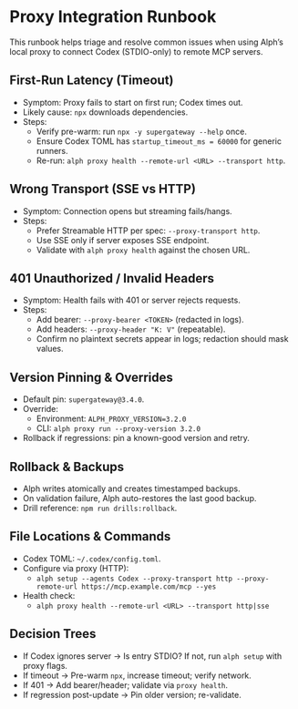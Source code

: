 # Proxy Integration Runbook

This runbook helps triage and resolve common issues when using Alph’s local proxy to connect Codex (STDIO-only) to remote MCP servers.

## First-Run Latency (Timeout)
- Symptom: Proxy fails to start on first run; Codex times out.
- Likely cause: `npx` downloads dependencies.
- Steps:
  - Verify pre-warm: run `npx -y supergateway --help` once.
  - Ensure Codex TOML has `startup_timeout_ms = 60000` for generic runners.
  - Re-run: `alph proxy health --remote-url <URL> --transport http`.

## Wrong Transport (SSE vs HTTP)
- Symptom: Connection opens but streaming fails/hangs.
- Steps:
  - Prefer Streamable HTTP per spec: `--proxy-transport http`.
  - Use SSE only if server exposes SSE endpoint.
  - Validate with `alph proxy health` against the chosen URL.

## 401 Unauthorized / Invalid Headers
- Symptom: Health fails with 401 or server rejects requests.
- Steps:
  - Add bearer: `--proxy-bearer <TOKEN>` (redacted in logs).
  - Add headers: `--proxy-header "K: V"` (repeatable).
  - Confirm no plaintext secrets appear in logs; redaction should mask values.

## Version Pinning & Overrides
- Default pin: `supergateway@3.4.0`.
- Override:
  - Environment: `ALPH_PROXY_VERSION=3.2.0`
  - CLI: `alph proxy run --proxy-version 3.2.0`
- Rollback if regressions: pin a known-good version and retry.

## Rollback & Backups
- Alph writes atomically and creates timestamped backups.
- On validation failure, Alph auto-restores the last good backup.
- Drill reference: `npm run drills:rollback`.

## File Locations & Commands
- Codex TOML: `~/.codex/config.toml`.
- Configure via proxy (HTTP):
  - `alph setup --agents Codex --proxy-transport http --proxy-remote-url https://mcp.example.com/mcp --yes`
- Health check:
  - `alph proxy health --remote-url <URL> --transport http|sse`

## Decision Trees
- If Codex ignores server → Is entry STDIO? If not, run `alph setup` with proxy flags.
- If timeout → Pre-warm `npx`, increase timeout; verify network.
- If 401 → Add bearer/header; validate via `proxy health`.
- If regression post-update → Pin older version; re-validate.

